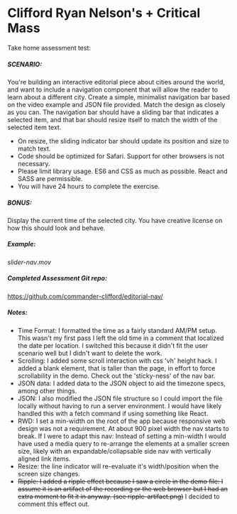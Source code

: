 # Clifford Ryan Nelson's + Critical Mass

Take home assessment test:

##### SCENARIO:
You're building an interactive editorial piece about cities around the world, and want to include a
navigation component that will allow the reader to learn about a different city.
Create a simple, minimalist navigation bar based on the video example and JSON file provided. Match
the design as closely as you can. The navigation bar should have a sliding bar that indicates a selected
item, and that bar should resize itself to match the width of the selected item text.

* On resize, the sliding indicator bar should update its position and size to match text.
* Code should be optimized for Safari. Support for other browsers is not necessary.
* Please limit library usage. ES6 and CSS as much as possible. React and SASS are permissible.
* You will have 24 hours to complete the exercise.

##### BONUS:
Display the current time of the selected city. You have creative license
on how this should look and behave.

##### Example:
_slider-nav.mov_

##### Completed Assessment Git repo:
https://github.com/commander-clifford/editorial-nav/

##### Notes:

* Time Format: I formatted the time as a fairly standard AM/PM setup. This wasn't my first pass I left the old time in a comment that localized the date per location. I switched this because it didn't fit the user scenario well but I didn't want to delete the work.
* Scrolling: I added some scroll interaction with css 'vh' height hack. I added a blank element, that is taller than the page, in effort to force scrollability in the demo. Check out the 'sticky-ness' of the nav bar.
* JSON data: I added data to the JSON object to aid the timezone specs, among other things.
* JSON: I also modified the JSON file structure so I could import the file locally without having to run a server environment. I would have likely handled this with a fetch command if using something like React.
* RWD: I set a min-width on the root of the app because responsive web design was not a requirement. At about 900 pixel width the nav starts to break. If I were to adapt this nav: Instead of setting a min-width I would have used a media query to re-arrange the elements at a smaller screen size, likely with an expandable/collapsable side nav with vertically aligned link items.
* Resize: the line indicator will re-evaluate it's width/position when the screen size changes.
* ~~Ripple: I added a ripple effect because I saw a circle in the demo file: I assume it is an artifact of the recording or the web browser but I had an extra moment to fit it in anyway. (see ripple-artifact.png)~~ I decided to comment this effect out.
